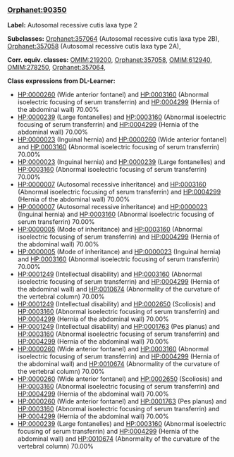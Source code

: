 
### [Orphanet:90350](http://www.orpha.net/ORDO/Orphanet_90350)
**Label:** Autosomal recessive cutis laxa type 2

**Subclasses:** [Orphanet:357064](http://www.orpha.net/ORDO/Orphanet_357064) (Autosomal recessive cutis laxa type 2B), [Orphanet:357058](http://www.orpha.net/ORDO/Orphanet_357058) (Autosomal recessive cutis laxa type 2A), 

**Corr. equiv. classes:** [OMIM:219200](http://purl.obolibrary.org/obo/OMIM_219200), [Orphanet:357058](http://www.orpha.net/ORDO/Orphanet_357058), [OMIM:612940](http://purl.obolibrary.org/obo/OMIM_612940), [OMIM:278250](http://purl.obolibrary.org/obo/OMIM_278250), [Orphanet:357064](http://www.orpha.net/ORDO/Orphanet_357064), 

**Class expressions from DL-Learner:**

- [HP:0000260](http://purl.obolibrary.org/obo/HP_0000260) (Wide anterior fontanel) and [HP:0003160](http://purl.obolibrary.org/obo/HP_0003160) (Abnormal isoelectric focusing of serum transferrin) and [HP:0004299](http://purl.obolibrary.org/obo/HP_0004299) (Hernia of the abdominal wall) 70.00%
- [HP:0000239](http://purl.obolibrary.org/obo/HP_0000239) (Large fontanelles) and [HP:0003160](http://purl.obolibrary.org/obo/HP_0003160) (Abnormal isoelectric focusing of serum transferrin) and [HP:0004299](http://purl.obolibrary.org/obo/HP_0004299) (Hernia of the abdominal wall) 70.00%
- [HP:0000023](http://purl.obolibrary.org/obo/HP_0000023) (Inguinal hernia) and [HP:0000260](http://purl.obolibrary.org/obo/HP_0000260) (Wide anterior fontanel) and [HP:0003160](http://purl.obolibrary.org/obo/HP_0003160) (Abnormal isoelectric focusing of serum transferrin) 70.00%
- [HP:0000023](http://purl.obolibrary.org/obo/HP_0000023) (Inguinal hernia) and [HP:0000239](http://purl.obolibrary.org/obo/HP_0000239) (Large fontanelles) and [HP:0003160](http://purl.obolibrary.org/obo/HP_0003160) (Abnormal isoelectric focusing of serum transferrin) 70.00%
- [HP:0000007](http://purl.obolibrary.org/obo/HP_0000007) (Autosomal recessive inheritance) and [HP:0003160](http://purl.obolibrary.org/obo/HP_0003160) (Abnormal isoelectric focusing of serum transferrin) and [HP:0004299](http://purl.obolibrary.org/obo/HP_0004299) (Hernia of the abdominal wall) 70.00%
- [HP:0000007](http://purl.obolibrary.org/obo/HP_0000007) (Autosomal recessive inheritance) and [HP:0000023](http://purl.obolibrary.org/obo/HP_0000023) (Inguinal hernia) and [HP:0003160](http://purl.obolibrary.org/obo/HP_0003160) (Abnormal isoelectric focusing of serum transferrin) 70.00%
- [HP:0000005](http://purl.obolibrary.org/obo/HP_0000005) (Mode of inheritance) and [HP:0003160](http://purl.obolibrary.org/obo/HP_0003160) (Abnormal isoelectric focusing of serum transferrin) and [HP:0004299](http://purl.obolibrary.org/obo/HP_0004299) (Hernia of the abdominal wall) 70.00%
- [HP:0000005](http://purl.obolibrary.org/obo/HP_0000005) (Mode of inheritance) and [HP:0000023](http://purl.obolibrary.org/obo/HP_0000023) (Inguinal hernia) and [HP:0003160](http://purl.obolibrary.org/obo/HP_0003160) (Abnormal isoelectric focusing of serum transferrin) 70.00%
- [HP:0001249](http://purl.obolibrary.org/obo/HP_0001249) (Intellectual disability) and [HP:0003160](http://purl.obolibrary.org/obo/HP_0003160) (Abnormal isoelectric focusing of serum transferrin) and [HP:0004299](http://purl.obolibrary.org/obo/HP_0004299) (Hernia of the abdominal wall) and [HP:0010674](http://purl.obolibrary.org/obo/HP_0010674) (Abnormality of the curvature of the vertebral column) 70.00%
- [HP:0001249](http://purl.obolibrary.org/obo/HP_0001249) (Intellectual disability) and [HP:0002650](http://purl.obolibrary.org/obo/HP_0002650) (Scoliosis) and [HP:0003160](http://purl.obolibrary.org/obo/HP_0003160) (Abnormal isoelectric focusing of serum transferrin) and [HP:0004299](http://purl.obolibrary.org/obo/HP_0004299) (Hernia of the abdominal wall) 70.00%
- [HP:0001249](http://purl.obolibrary.org/obo/HP_0001249) (Intellectual disability) and [HP:0001763](http://purl.obolibrary.org/obo/HP_0001763) (Pes planus) and [HP:0003160](http://purl.obolibrary.org/obo/HP_0003160) (Abnormal isoelectric focusing of serum transferrin) and [HP:0004299](http://purl.obolibrary.org/obo/HP_0004299) (Hernia of the abdominal wall) 70.00%
- [HP:0000260](http://purl.obolibrary.org/obo/HP_0000260) (Wide anterior fontanel) and [HP:0003160](http://purl.obolibrary.org/obo/HP_0003160) (Abnormal isoelectric focusing of serum transferrin) and [HP:0004299](http://purl.obolibrary.org/obo/HP_0004299) (Hernia of the abdominal wall) and [HP:0010674](http://purl.obolibrary.org/obo/HP_0010674) (Abnormality of the curvature of the vertebral column) 70.00%
- [HP:0000260](http://purl.obolibrary.org/obo/HP_0000260) (Wide anterior fontanel) and [HP:0002650](http://purl.obolibrary.org/obo/HP_0002650) (Scoliosis) and [HP:0003160](http://purl.obolibrary.org/obo/HP_0003160) (Abnormal isoelectric focusing of serum transferrin) and [HP:0004299](http://purl.obolibrary.org/obo/HP_0004299) (Hernia of the abdominal wall) 70.00%
- [HP:0000260](http://purl.obolibrary.org/obo/HP_0000260) (Wide anterior fontanel) and [HP:0001763](http://purl.obolibrary.org/obo/HP_0001763) (Pes planus) and [HP:0003160](http://purl.obolibrary.org/obo/HP_0003160) (Abnormal isoelectric focusing of serum transferrin) and [HP:0004299](http://purl.obolibrary.org/obo/HP_0004299) (Hernia of the abdominal wall) 70.00%
- [HP:0000239](http://purl.obolibrary.org/obo/HP_0000239) (Large fontanelles) and [HP:0003160](http://purl.obolibrary.org/obo/HP_0003160) (Abnormal isoelectric focusing of serum transferrin) and [HP:0004299](http://purl.obolibrary.org/obo/HP_0004299) (Hernia of the abdominal wall) and [HP:0010674](http://purl.obolibrary.org/obo/HP_0010674) (Abnormality of the curvature of the vertebral column) 70.00%



